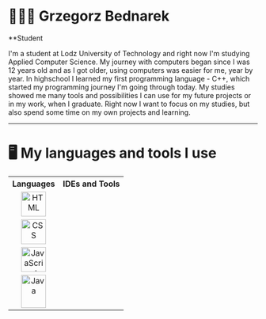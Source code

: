 # 👨🏻‍💻 Grzegorz Bednarek

**Student

I'm a student at Lodz University of Technology and right now I'm studying Applied Computer Science. My journey with computers began since I was 12 years old and as I got older, using computers was easier for me, year by year. In highschool I learned my first programming language - C++, which started my programming journey I'm going through today. 
My studies showed me many tools and possibilities I can use for my future projects or in my work, when I graduate. Right now I want to focus on my studies, but also spend some time on my own projects and learning. 

---

# 🖥️ My languages and tools I use
<table>
  <tr>
    <th>Languages</th>
    <th>IDEs and Tools</th>
  </tr>
  <tr>
    <td align="center">
      <img alt="HTML" width="50" height="50" src="https://cdn.pixabay.com/photo/2017/08/05/11/16/logo-2582748_640.png" />
    </td>
  </tr>
  <tr>
    <td align="center">
      <img alt="CSS" width="50" height="50" src="https://cdn.pixabay.com/photo/2017/08/05/11/16/logo-2582747_1280.png" />
    </td>
  </tr>
  <tr>
    <td align="center">
      <img alt="JavaScript" width="50" height="50" src="https://upload.wikimedia.org/wikipedia/commons/6/6a/JavaScript-logo.png" />
    </td>
  </tr>
  <tr>
    <td align="center">
      <img alt="Java" width="50" height="67" src="https://seeklogo.com/images/J/java-logo-7F8B35BAB3-seeklogo.com.png" />
    </td>
	</tr>
</table>

